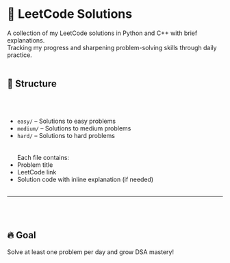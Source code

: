 # 🧠 LeetCode Solutions

A collection of my LeetCode solutions in Python and C++ with brief explanations.  
Tracking my progress and sharpening problem-solving skills through daily practice.
<br><br>
## 📂 Structure
<br><br>
- `easy/` – Solutions to easy problems  <br>
- `medium/` – Solutions to medium problems  <br>
- `hard/` – Solutions to hard problems  <br>
<br><br>
Each file contains: <br>
- Problem title <br>
- LeetCode link <br>
- Solution code with inline explanation (if needed)
<br><br>
---
<br><br>
## 🔥 Goal<br>
Solve at least one problem per day and grow DSA mastery!

